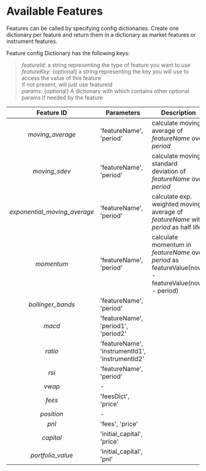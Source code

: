 # **Available Features**

Features can be called by specifying config dictionaries. Create one dictionary per feature and return them in a dictionary as market features or instrument features.

Feature config Dictionary has the following keys:
  > *featureId:* a string representing the type of feature you want to use  
  > *featureKey:* {optional} a string representing the key you will use to access the value of this feature  
  >            If not present, will just use featureId  
  > *params:* {optional} A dictionary with which contains other optional params if needed by the feature 
  
Feature ID  | Parameters | Description
:-------------: | ------------- | -------------  
*moving_average*  | 'featureName', 'period' | calculate moving average of *featureName* over *period* 
*moving_sdev*  | 'featureName', 'period' | calculate moving standard deviation of *featureName* over *period*
*exponential_moving_average*  | 'featureName', 'period' | calculate exp. weighted moving average of *featureName* with *period* as half life 
*momentum*  | 'featureName', 'period' | calculate momentum in *featureName* over *period* as featureValue(now) -  featureValue(now - period)
*bollinger_bands*  | 'featureName', 'period' |
*macd*  | 'featureName', 'period1', 'period2' |
*ratio*  | 'featureName', 'instrumentId1', 'instrumentId2' |
*rsi*  | 'featureName', 'period' |
*vwap*  | - |
*fees*   | 'feesDict', 'price' |
*position*  | - |
*pnl*  | 'fees', 'price' |
*capital*  | 'initial_capital', 'price' |
*portfolio_value*  | 'initial_capital', 'pnl' |